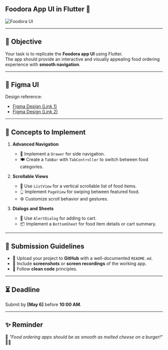 
## Foodora App UI in Flutter 🍔

![Foodora UI](https://paper-attachments.dropboxusercontent.com/s_A8FFBBE8FC8B6CD6E76F8A387E1E02F9FAE9735AE5170B84D95D4A05B0A94071_1739348940745_Screenshot+1446-08-13+at+11.12.53AM.png)

---

## 📌 Objective

Your task is to replicate the **Foodora app UI** using Flutter.  
The app should provide an interactive and visually appealing food ordering experience with **smooth navigation**.

---

## 🎨 Figma UI

Design reference:

- [Figma Design (Link 1)](https://www.figma.com/design/2zd2h3XEZ7fsSkS3oeSOYn/Food-app---Authentication-(Community)?node-id=0-1&p=f&t=sXtJ8KxNe3voBCvy-0)
- [Figma Design (Link 2)](https://www.figma.com/design/2zd2h3XEZ7fsSkS3oeSOYn/Food-app---Authentication-(Community)?node-id=0-1&p=f&t=sXtJ8KxNe3voBCvy-0)

---

## 🔧 Concepts to Implement

1. **Advanced Navigation**
   - 🧭 Implement a `Drawer` for side navigation.
   - 🍽️ Create a `TabBar` with `TabController` to switch between food categories.

2. **Scrollable Views**
   - 📜 Use `ListView` for a vertical scrollable list of food items.
   - 👆 Implement `PageView` for swiping between featured food.
   - ⚙️ Customize scroll behavior and gestures.

3. **Dialogs and Sheets**
   - 🛒 Use `AlertDialog` for adding to cart.
   - 📦 Implement a `BottomSheet` for food item details or cart summary.

---

## 📂 Submission Guidelines

- 📌 Upload your project to **GitHub** with a well-documented `README.md`.
- 📸 Include **screenshots** or **screen recordings** of the working app.
- 🧼 Follow **clean code** principles.

---

## ⏳ Deadline

Submit by **[May 6]** before **10:00 AM**.

---

## ✨ Reminder

🚀 *"Food ordering apps should be as smooth as melted cheese on a burger!"* 🍔😋
